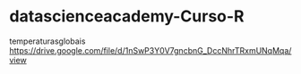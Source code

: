 # datascienceacademy-Curso-R
temperaturasglobais
https://drive.google.com/file/d/1nSwP3Y0V7gncbnG_DccNhrTRxmUNqMqa/view 
